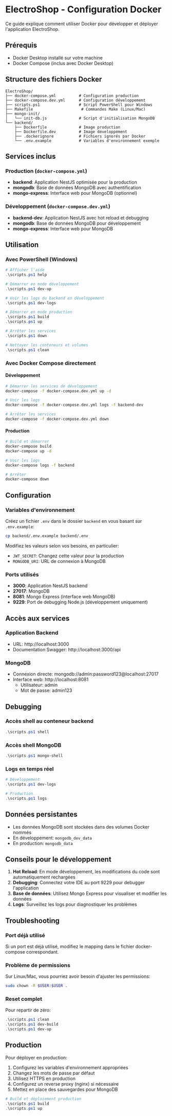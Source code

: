 # ElectroShop - Configuration Docker

Ce guide explique comment utiliser Docker pour développer et déployer l'application ElectroShop.

## Prérequis

- Docker Desktop installé sur votre machine
- Docker Compose (inclus avec Docker Desktop)

## Structure des fichiers Docker

```
ElectroShop/
├── docker-compose.yml          # Configuration production
├── docker-compose.dev.yml      # Configuration développement
├── scripts.ps1                 # Script PowerShell pour Windows
├── Makefile                     # Commandes Make (Linux/Mac)
├── mongo-init/
│   └── init-db.js              # Script d'initialisation MongoDB
└── backend/
    ├── Dockerfile              # Image production
    ├── Dockerfile.dev          # Image développement
    ├── .dockerignore           # Fichiers ignorés par Docker
    └── .env.example            # Variables d'environnement exemple
```

## Services inclus

### Production (`docker-compose.yml`)
- **backend**: Application NestJS optimisée pour la production
- **mongodb**: Base de données MongoDB avec authentification
- **mongo-express**: Interface web pour MongoDB (optionnel)

### Développement (`docker-compose.dev.yml`)
- **backend-dev**: Application NestJS avec hot reload et debugging
- **mongodb**: Base de données MongoDB pour développement
- **mongo-express**: Interface web pour MongoDB

## Utilisation

### Avec PowerShell (Windows)

```powershell
# Afficher l'aide
.\scripts.ps1 help

# Démarrer en mode développement
.\scripts.ps1 dev-up

# Voir les logs du backend en développement
.\scripts.ps1 dev-logs

# Démarrer en mode production
.\scripts.ps1 build
.\scripts.ps1 up

# Arrêter les services
.\scripts.ps1 down

# Nettoyer les conteneurs et volumes
.\scripts.ps1 clean
```

### Avec Docker Compose directement

#### Développement
```bash
# Démarrer les services de développement
docker-compose -f docker-compose.dev.yml up -d

# Voir les logs
docker-compose -f docker-compose.dev.yml logs -f backend-dev

# Arrêter les services
docker-compose -f docker-compose.dev.yml down
```

#### Production
```bash
# Build et démarrer
docker-compose build
docker-compose up -d

# Voir les logs
docker-compose logs -f backend

# Arrêter
docker-compose down
```

## Configuration

### Variables d'environnement

Créez un fichier `.env` dans le dossier `backend` en vous basant sur `.env.example`:

```bash
cp backend/.env.example backend/.env
```

Modifiez les valeurs selon vos besoins, en particulier:
- `JWT_SECRET`: Changez cette valeur pour la production
- `MONGODB_URI`: URL de connexion à MongoDB

### Ports utilisés

- **3000**: Application NestJS backend
- **27017**: MongoDB
- **8081**: Mongo Express (interface web MongoDB)
- **9229**: Port de debugging Node.js (développement uniquement)

## Accès aux services

### Application Backend
- URL: http://localhost:3000
- Documentation Swagger: http://localhost:3000/api

### MongoDB
- Connexion directe: mongodb://admin:password123@localhost:27017
- Interface web: http://localhost:8081
  - Utilisateur: admin
  - Mot de passe: admin123

## Debugging

### Accès shell au conteneur backend
```powershell
.\scripts.ps1 shell
```

### Accès shell MongoDB
```powershell
.\scripts.ps1 mongo-shell
```

### Logs en temps réel
```powershell
# Développement
.\scripts.ps1 dev-logs

# Production
.\scripts.ps1 logs
```

## Données persistantes

- Les données MongoDB sont stockées dans des volumes Docker nommés
- En développement: `mongodb_dev_data`
- En production: `mongodb_data`

## Conseils pour le développement

1. **Hot Reload**: En mode développement, les modifications du code sont automatiquement rechargées
2. **Debugging**: Connectez votre IDE au port 9229 pour debugger l'application
3. **Base de données**: Utilisez Mongo Express pour visualiser et modifier les données
4. **Logs**: Surveillez les logs pour diagnostiquer les problèmes

## Troubleshooting

### Port déjà utilisé
Si un port est déjà utilisé, modifiez le mapping dans le fichier docker-compose correspondant.

### Problème de permissions
Sur Linux/Mac, vous pourriez avoir besoin d'ajuster les permissions:
```bash
sudo chown -R $USER:$USER .
```

### Reset complet
Pour repartir de zéro:
```powershell
.\scripts.ps1 clean
.\scripts.ps1 dev-build
.\scripts.ps1 dev-up
```

## Production

Pour déployer en production:

1. Configurez les variables d'environnement appropriées
2. Changez les mots de passe par défaut
3. Utilisez HTTPS en production
4. Configurez un reverse proxy (nginx) si nécessaire
5. Mettez en place des sauvegardes pour MongoDB

```powershell
# Build et déploiement production
.\scripts.ps1 build
.\scripts.ps1 up
```

